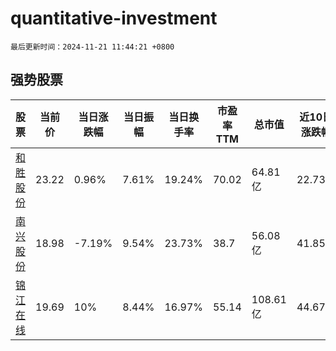# quantitative-investment

`最后更新时间：2024-11-21 11:44:21 +0800`

## 强势股票

|股票|当前价|当日涨跌幅|当日振幅|当日换手率|市盈率TTM|总市值|近10日涨跌幅|
|----|----|----|----|----|----|----|----|
|[和胜股份](https://xueqiu.com/S/SZ002824)|23.22|0.96%|7.61%|19.24%|70.02|64.81亿|22.73%|
|[南兴股份](https://xueqiu.com/S/SZ002757)|18.98|-7.19%|9.54%|23.73%|38.7|56.08亿|41.85%|
|[锦江在线](https://xueqiu.com/S/SH600650)|19.69|10%|8.44%|16.97%|55.14|108.61亿|44.67%|
